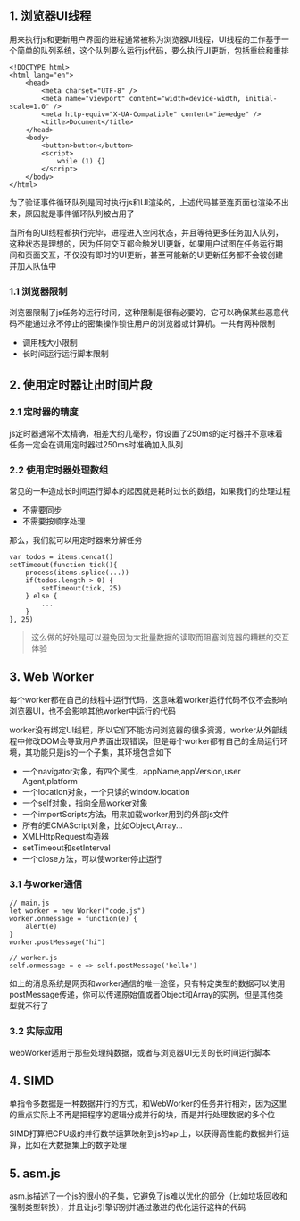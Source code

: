 ## 1. 浏览器UI线程

用来执行js和更新用户界面的进程通常被称为浏览器UI线程，UI线程的工作基于一个简单的队列系统，这个队列要么运行js代码，要么执行UI更新，包括重绘和重排

```
<!DOCTYPE html>
<html lang="en">
	<head>
		<meta charset="UTF-8" />
		<meta name="viewport" content="width=device-width, initial-scale=1.0" />
		<meta http-equiv="X-UA-Compatible" content="ie=edge" />
		<title>Document</title>
	</head>
	<body>
		<button>button</button>
		<script>
			while (1) {}
		</script>
	</body>
</html>
```

为了验证事件循环队列是同时执行js和UI渲染的，上述代码甚至连页面也渲染不出来，原因就是事件循环队列被占用了

当所有的UI线程都执行完毕，进程进入空闲状态，并且等待更多任务加入队列，这种状态是理想的，因为任何交互都会触发UI更新，如果用户试图在任务运行期间和页面交互，不仅没有即时的UI更新，甚至可能新的UI更新任务都不会被创建并加入队伍中

### 1.1 浏览器限制

浏览器限制了js任务的运行时间，这种限制是很有必要的，它可以确保某些恶意代码不能通过永不停止的密集操作锁住用户的浏览器或计算机。一共有两种限制

* 调用栈大小限制
* 长时间运行运行脚本限制

## 2. 使用定时器让出时间片段

### 2.1 定时器的精度

js定时器通常不太精确，相差大约几毫秒，你设置了250ms的定时器并不意味着任务一定会在调用定时器过250ms时准确加入队列

### 2.2 使用定时器处理数组

常见的一种造成长时间运行脚本的起因就是耗时过长的数组，如果我们的处理过程

* 不需要同步
* 不需要按顺序处理

那么，我们就可以用定时器来分解任务

```
var todos = items.concat()
setTimeout(function tick(){
    process(items.splice(...))
    if(todos.length > 0) {
        setTimeout(tick, 25)
    } else {
        ...
    }
}, 25)
```

> 这么做的好处是可以避免因为大批量数据的读取而阻塞浏览器的糟糕的交互体验

## 3. Web Worker

每个worker都在自己的线程中运行代码，这意味着worker运行代码不仅不会影响浏览器UI，也不会影响其他worker中运行的代码

worker没有绑定UI线程，所以它们不能访问浏览器的很多资源，worker从外部线程中修改DOM会导致用户界面出现错误，但是每个worker都有自己的全局运行环境，其功能只是js的一个子集，其环境包含如下

* 一个navigator对象，有四个属性，appName,appVersion,user Agent,platform
* 一个location对象，一个只读的window.location
* 一个self对象，指向全局worker对象
* 一个importScripts方法，用来加载worker用到的外部js文件
* 所有的ECMAScript对象，比如Object,Array...
* XMLHttpRequest构造器
* setTimeout和setInterval
* 一个close方法，可以使worker停止运行

### 3.1 与worker通信

```
// main.js
let worker = new Worker("code.js")
worker.onmessage = function(e) { 
    alert(e)
}
worker.postMessage("hi")

// worker.js
self.onmessage = e => self.postMessage('hello')
```

如上的消息系统是网页和worker通信的唯一途径，只有特定类型的数据可以使用postMessage传递，你可以传递原始值或者Object和Array的实例，但是其他类型就不行了

### 3.2 实际应用

webWorker适用于那些处理纯数据，或者与浏览器UI无关的长时间运行脚本

## 4. SIMD

单指令多数据是一种数据并行的方式，和WebWorker的任务并行相对，因为这里的重点实际上不再是把程序的逻辑分成并行的块，而是并行处理数据的多个位 

SIMD打算把CPU级的并行数学运算映射到js的api上，以获得高性能的数据并行运算，比如在大数据集上的数字处理

## 5. asm.js

asm.js描述了一个js的很小的子集，它避免了js难以优化的部分（比如垃圾回收和强制类型转换），并且让js引擎识别并通过激进的优化运行这样的代码